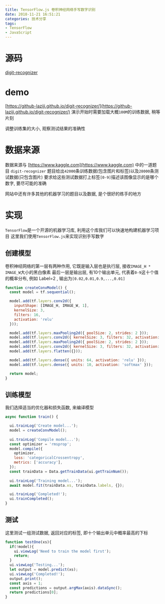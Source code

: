 ```yaml
---
title: TensorFlow.js 卷积神经网络手写数字识别
date: 2018-11-21 16:51:21
categories: 技术分享
tags:
- TensorFlow
- JavaScript
---
```


# 源码
[digit-recognizer](https://github.com/GitHub-Laziji/digit-recognizer)

# demo
[https://github-laziji.github.io/digit-recognizer/](https://github-laziji.github.io/digit-recognizer/)
演示开始时需要加载大概`100M`的训练数据, 稍等片刻

调整训练集的大小, 观察测试结果的准确性

# 数据来源
数据来源与 [https://www.kaggle.com](https://www.kaggle.com) 中的一道题目 `digit-recognizer`
题目给出`42000`条训练数据(包含图片和标签)以及`28000`条测试数据(只包含图片)
要求给这些测试数据打上标签`[0-9]`描述该图像显示的是哪个数字, 要尽可能的准确

网站中还有许多其他的机器学习的题目以及数据, 是个很好的练手的地方

# 实现
`TensorFlow`是一个开源的机器学习库, 利用这个库我们可以快速地构建机器学习项目
这里我们使用`TensorFlow.js`来实现识别手写数字
## 创建模型
卷积神经网络的第一层有两种作用, 它既是输入层也是执行层, 接收`IMAGE_H * IMAGE_W`大小的黑白像素
最后一层是输出层, 有10个输出单元, 代表着`0-9`这十个值的概率分布, 例如 Label=2 , 输出为`[0.02,0.01,0.9,...,0.01]`
```JavaScript
function createConvModel() {
  const model = tf.sequential();

  model.add(tf.layers.conv2d({
    inputShape: [IMAGE_H, IMAGE_W, 1],
    kernelSize: 3,
    filters: 16,
    activation: 'relu'
  }));

  model.add(tf.layers.maxPooling2d({ poolSize: 2, strides: 2 }));
  model.add(tf.layers.conv2d({ kernelSize: 3, filters: 32, activation: 'relu' }));
  model.add(tf.layers.maxPooling2d({ poolSize: 2, strides: 2 }));
  model.add(tf.layers.conv2d({ kernelSize: 3, filters: 32, activation: 'relu' }));
  model.add(tf.layers.flatten({}));

  model.add(tf.layers.dense({ units: 64, activation: 'relu' }));
  model.add(tf.layers.dense({ units: 10, activation: 'softmax' }));

  return model;
}
```

## 训练模型
我们选择适当的优化器和损失函数, 来编译模型
```JavaScript
async function train() {

  ui.trainLog('Create model...');
  model = createConvModel();
  
  ui.trainLog('Compile model...');
  const optimizer = 'rmsprop';
  model.compile({
    optimizer,
    loss: 'categoricalCrossentropy',
    metrics: ['accuracy'],
  });
  const trainData = Data.getTrainData(ui.getTrainNum());
  
  ui.trainLog('Training model...');
  await model.fit(trainData.xs, trainData.labels, {});

  ui.trainLog('Completed!');
  ui.trainCompleted();
}
```

## 测试
这里测试一组测试数据, 返回对应的标签, 即十个输出单元中概率最高的下标
```JavaScript
function testOne(xs){
  if(!model){
    ui.viewLog('Need to train the model first');
    return;
  }
  ui.viewLog('Testing...');
  let output = model.predict(xs);
  ui.viewLog('Completed!');
  output.print();
  const axis = 1;
  const predictions = output.argMax(axis).dataSync();
  return predictions[0];
}
```